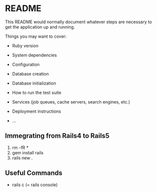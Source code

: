 # README

This README would normally document whatever steps are necessary to get the
application up and running.

Things you may want to cover:

* Ruby version

* System dependencies

* Configuration

* Database creation

* Database initialization

* How to run the test suite

* Services (job queues, cache servers, search engines, etc.)

* Deployment instructions

* ...

## Immegrating from Rails4 to Rails5
1. rm -fR *
2. gem install rails
3. rails new .

## Useful Commands
- rails c (= rails console)
